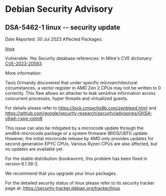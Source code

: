 
Debian Security Advisory
========================


DSA-5462-1 linux -- security update
-----------------------------------



Date Reported:
30 Jul 2023
Affected Packages:

[linux](https://packages.debian.org/src:linux)

Vulnerable:
Yes
Security database references:
In Mitre's CVE dictionary: [CVE-2023-20593](https://security-tracker.debian.org/tracker/CVE-2023-20593).  

More information:

Tavis Ormandy discovered that under specific microarchitectural
circumstances, a vector register in AMD Zen 2 CPUs may not be
written to 0 correctly. This flaw allows an attacker to leak
sensitive information across concurrent processes, hyper threads
and virtualized guests.


For details please refer to
<https://lock.cmpxchg8b.com/zenbleed.html> and
<https://github.com/google/security-research/security/advisories/GHSA-v6wh-rxpg-cmm8>


This issue can also be mitigated by a microcode update through the
amd64-microcode package or a system firmware (BIOS/UEFI) update.
However, the initial microcode release by AMD only provides
updates for second generation EPYC CPUs. Various Ryzen CPUs are
also affected, but no updates are available yet.


For the stable distribution (bookworm), this problem has been fixed in
version 6.1.38-2.


We recommend that you upgrade your linux packages.


For the detailed security status of linux please refer to its security
tracker page at:
<https://security-tracker.debian.org/tracker/linux>





